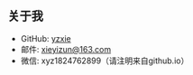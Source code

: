 ## 关于我
* GitHub: [yzxie](https://github.com/yzxie)
* 邮件: xieyizun@163.com
* 微信: xyz1824762899（请注明来自github.io）